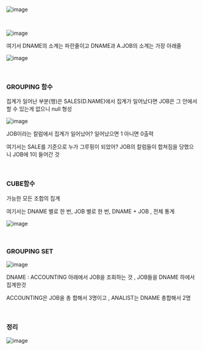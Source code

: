 ![image](https://user-images.githubusercontent.com/78454649/157841353-feacc611-df95-4706-a4d3-83ac8c7cfad9.png)

<br/>

![image](https://user-images.githubusercontent.com/78454649/157841474-c9d7bb63-61d1-403d-ba8f-c51319f55daa.png)

여기서 DNAME의 소계는 파란줄이고 DNAME과 A.JOB의 소계는 가장 아래줄

![image](https://user-images.githubusercontent.com/78454649/157842145-cb7895bc-3a8d-431b-82f5-e950c3d4edee.png)

<br/>

### GROUPING 함수


집계가 일어난 부분(행)은 SALES(D.NAME)에서 집계가 일어났다면 JOB은 그 안에서 할 수 있는게 없으니 null 형성

![image](https://user-images.githubusercontent.com/78454649/157843060-26d01c3c-57e4-441b-b1bb-a3607904de9a.png)


JOB이라는 칼럼에서 집계가 일어났어? 일어났으면 1 아니면 0출력

여기서는 SALE를 기준으로 누가 그루핑이 되었어? JOB의 칼럼들이 합쳐짐을 당했으니 JOB에 1이 들어간 것

<br/>

### CUBE함수

가능한 모든 조합의 집계 

여기서는 DNAME 별로 한 번, JOB 별로 한 번, DNAME + JOB , 전체 통계

![image](https://user-images.githubusercontent.com/78454649/157843842-5d962efe-1867-4fde-ab6d-ad30ac9c4fc0.png)

<br/>

### GROUPING SET

![image](https://user-images.githubusercontent.com/78454649/157844888-0fb2926a-76e1-49ca-b0e7-bccb84c02570.png)


DNAME : ACCOUNTING 아래에서 JOB을 조회하는 것 , JOB들을 DNAME 하에서 집계한것

ACCOUNTING은 JOB을 총 합해서 3명이고 ,  ANALIST는 DNAME 총합해서 2명

<br/>

### 정리

![image](https://user-images.githubusercontent.com/78454649/157844981-e58f33e5-392d-47c1-9bfa-372385bb109e.png)

